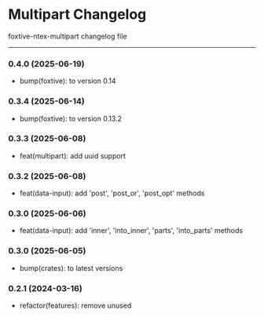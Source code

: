 # Multipart Changelog
foxtive-ntex-multipart changelog file

------

### 0.4.0 (2025-06-19)
* bump(foxtive): to version 0.14

### 0.3.4 (2025-06-14)
* bump(foxtive): to version 0.13.2

### 0.3.3 (2025-06-08)
* feat(multipart): add uuid support

### 0.3.2 (2025-06-08)
* feat(data-input): add 'post', 'post_or', 'post_opt' methods

### 0.3.0 (2025-06-06)
* feat(data-input): add 'inner', 'into_inner', 'parts', 'into_parts' methods

### 0.3.0 (2025-06-05)
* bump(crates): to latest versions

### 0.2.1 (2024-03-16)
* refactor(features): remove unused
